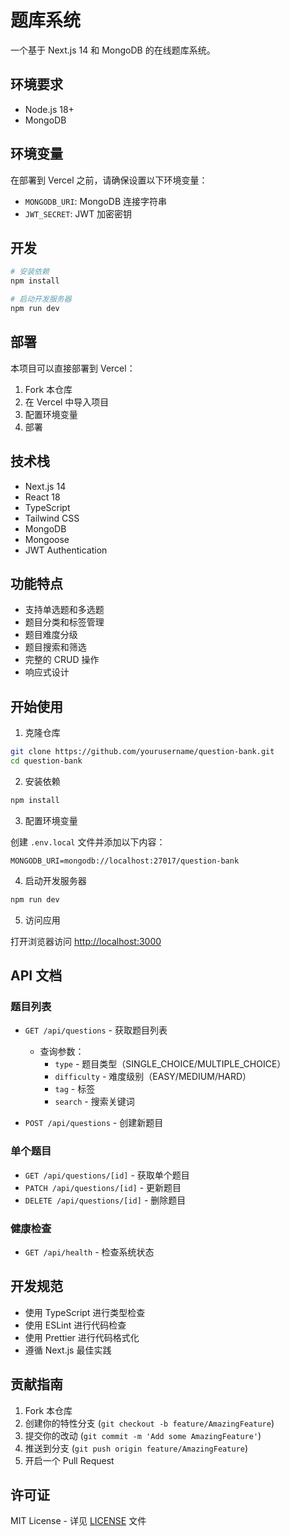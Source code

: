 # 题库系统

一个基于 Next.js 14 和 MongoDB 的在线题库系统。

## 环境要求

- Node.js 18+
- MongoDB

## 环境变量

在部署到 Vercel 之前，请确保设置以下环境变量：

- `MONGODB_URI`: MongoDB 连接字符串
- `JWT_SECRET`: JWT 加密密钥

## 开发

```bash
# 安装依赖
npm install

# 启动开发服务器
npm run dev
```

## 部署

本项目可以直接部署到 Vercel：

1. Fork 本仓库
2. 在 Vercel 中导入项目
3. 配置环境变量
4. 部署

## 技术栈

- Next.js 14
- React 18
- TypeScript
- Tailwind CSS
- MongoDB
- Mongoose
- JWT Authentication

## 功能特点

- 支持单选题和多选题
- 题目分类和标签管理
- 题目难度分级
- 题目搜索和筛选
- 完整的 CRUD 操作
- 响应式设计

## 开始使用

1. 克隆仓库

```bash
git clone https://github.com/yourusername/question-bank.git
cd question-bank
```

2. 安装依赖

```bash
npm install
```

3. 配置环境变量

创建 `.env.local` 文件并添加以下内容：

```env
MONGODB_URI=mongodb://localhost:27017/question-bank
```

4. 启动开发服务器

```bash
npm run dev
```

5. 访问应用

打开浏览器访问 [http://localhost:3000](http://localhost:3000)

## API 文档

### 题目列表

- `GET /api/questions` - 获取题目列表
  - 查询参数：
    - `type` - 题目类型（SINGLE_CHOICE/MULTIPLE_CHOICE）
    - `difficulty` - 难度级别（EASY/MEDIUM/HARD）
    - `tag` - 标签
    - `search` - 搜索关键词

- `POST /api/questions` - 创建新题目

### 单个题目

- `GET /api/questions/[id]` - 获取单个题目
- `PATCH /api/questions/[id]` - 更新题目
- `DELETE /api/questions/[id]` - 删除题目

### 健康检查

- `GET /api/health` - 检查系统状态

## 开发规范

- 使用 TypeScript 进行类型检查
- 使用 ESLint 进行代码检查
- 使用 Prettier 进行代码格式化
- 遵循 Next.js 最佳实践

## 贡献指南

1. Fork 本仓库
2. 创建你的特性分支 (`git checkout -b feature/AmazingFeature`)
3. 提交你的改动 (`git commit -m 'Add some AmazingFeature'`)
4. 推送到分支 (`git push origin feature/AmazingFeature`)
5. 开启一个 Pull Request

## 许可证

MIT License - 详见 [LICENSE](LICENSE) 文件 